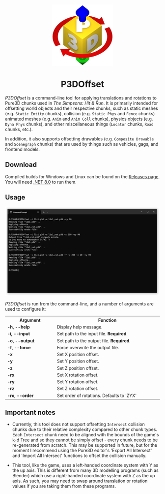 <p align="center">
	<img src="images/logo.png" alt="P3DOffset Logo" width="200">
</p>

<h1 align="center">
	P3DOffset
</h1>

*P3DOffset* is a command-line tool for applying translations and rotations to Pure3D chunks used in *The Simpsons: Hit & Run*. It is primarily intended for offsetting world objects and their respective chunks, such as static meshes (e.g. `Static Entity` chunks), collision (e.g. `Static Phys` and `Fence` chunks) animated meshes (e.g. `Anim` and `Anim Coll` chunks), physics objects (e.g. `Dyna Phys` chunks), and other miscellaneous things (`Locator` chunks, `Road` chunks, etc.).

In addition, it also supports offsetting drawables (e.g. `Composite Drawable` and `Scenegraph` chunks) that are used by things such as vehicles, gags, and frontend models.

## Download

Compiled builds for Windows and Linux can be found on the [Releases page](https://github.com/ColouMods/P3DOffset/releases). You will need [.NET 8.0](https://dotnet.microsoft.com/en-us/download/dotnet/8.0) to run them.

## Usage

<p align="center">
	<img src="images/usage.png" alt="Screenshot showing P3DOffset in use." width="750">
</p>

*P3DOffset* is run from the command-line, and a number of arguments are used to configure it:

<table align="center" >
	<tr>
		<th width="200">Argument</th>
		<th width="500">Function</th>
	</tr>
	<tr>
		<td><b>-h, --help</b></td>
		<td>Display help message.</td>
	</tr>
	<tr>
		<td><b>-i, --input</b></td>
		<td>Set path to the input file. <b>Required</b>.</td>
	</tr>
	<tr>
		<td><b>-o, --output</b></td>
		<td>Set path to the output file. <b>Required</b>.</td>
	</tr>
	<tr>
		<td><b>-f, --force</b></td>
		<td>Force overwrite the output file.</td>
	</tr>
	<tr>
		<td><b>-x</b></td>
		<td>Set X position offset.</td>
	</tr>
	<tr>
		<td><b>-y</b></td>
		<td>Set Y position offset.</td>
	</tr>
	<tr>
		<td><b>-z</b></td>
		<td>Set Z position offset.</td>
	</tr>
	<tr>
		<td><b>-rx</b></td>
		<td>Set X rotation offset.</td>
	</tr>
	<tr>
		<td><b>-ry</b></td>
		<td>Set Y rotation offset.</td>
	</tr>
	<tr>
		<td><b>-rz</b></td>
		<td>Set Z rotation offset.</td>
	</tr>
	<tr>
		<td><b>-ro, --order</b></td>
		<td>Set order of rotations. Defaults to 'ZYX'</td>
	</tr>
</table> 

## Important notes

- Currently, this tool does not support offsetting `Intersect` collision chunks due to their relative complexity compared to other chunk types. Each `Intersect` chunk need to be aligned with the bounds of the game's [k-d Tree](https://en.wikipedia.org/wiki/K-d_tree) and so they cannot be simply offset - every chunk needs to be re-generated from scratch. This may be supported in future, but for the moment I recommend using the Pure3D editor's 'Export All Intersect' and 'Import All Intersect' functions to offset the collision manually.

- This tool, like the game, uses a left-handed coordinate system with Y as the up axis. This is different from many 3D modelling programs (such as Blender) which use a right-handed coordinate system with Z as the up axis. As such, you may need to swap around translation or rotation values if you are taking them from these programs.